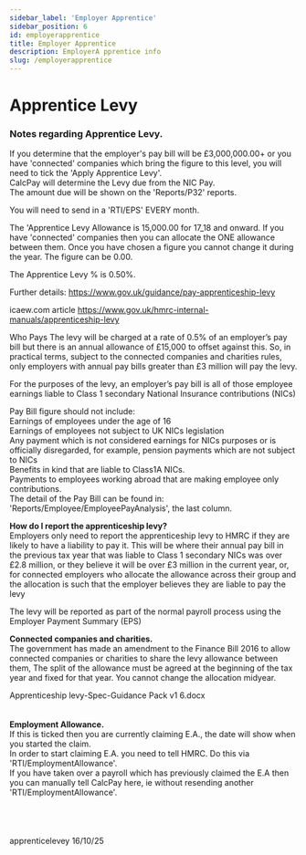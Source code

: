 ```yaml
---
sidebar_label: 'Employer Apprentice'
sidebar_position: 6
id: employerapprentice
title: Employer Apprentice
description: EmployerA pprentice info
slug: /employerapprentice
---
```


# Apprentice Levy

### Notes regarding Apprentice Levy.


If you determine that the employer's pay bill will be £3,000,000.00+ or you have 'connected' companies which bring the figure to this level, you will need to tick the 'Apply Apprentice Levy'.  
CalcPay will determine the Levy due from the NIC Pay.  
The amount due will be shown on the 'Reports/P32' reports.

You will need to send in a 'RTI/EPS' EVERY month.

The 'Apprentice Levy Allowance is 15,000.00 for 17_18 and onward. If you have 'connected' companies then you can allocate the ONE allowance between them. Once you have chosen a figure you cannot change it during the year. The figure can be 0.00.

The Apprentice Levy % is 0.50%.



Further details:
https://www.gov.uk/guidance/pay-apprenticeship-levy

icaew.com article
https://www.gov.uk/hmrc-internal-manuals/apprenticeship-levy

Who Pays
The levy will be charged at a rate of 0.5% of an employer’s pay bill but there is an annual allowance of £15,000 to offset against this. So, in practical terms, subject to the connected companies and charities rules, only employers with annual pay bills greater than £3 million will pay the levy.

For the purposes of the levy, an employer’s pay bill is all of those employee earnings liable to Class 1 secondary National Insurance contributions (NICs)



Pay Bill figure should not include:  
Earnings of employees under the age of 16  
Earnings of employees not subject to UK NICs legislation  
Any payment which is not considered earnings for NICs purposes or is officially disregarded, for example, pension payments which are not subject to NICs  
Benefits in kind that are liable to Class1A NICs.  
Payments to employees working abroad that are making employee only contributions.  
The detail of the Pay Bill can be found in:  
'Reports/Employee/EmployeePayAnalysis', the last column.



**How do I report the apprenticeship levy?**  
Employers only need to report the apprenticeship levy to HMRC if they are likely to have a liability to pay it. This will be where their annual pay bill in the previous tax year that was liable to Class 1 secondary NICs was over £2.8 million, or they believe it will be over £3 million in the current year, or, for connected employers who allocate the allowance across their group and the allocation is such that the employer believes they are liable to pay the levy

The levy will be reported as part of the normal payroll process using the Employer Payment Summary (EPS)



**Connected companies and charities.**  
The government has made an amendment to the Finance Bill 2016 to allow connected companies or charities to share the levy allowance between them,
The split of the allowance must be agreed at the beginning of the tax year and fixed for that year. You cannot change the allocation midyear.

Apprenticeship levy-Spec-Guidance Pack v1 6.docx
<br/>
<br/>
<br/>
**Employment Allowance.**  
If this is ticked then you are currently claiming E.A., the date will show when you started the claim.  
In order to start claiming E.A. you need to tell HMRC. Do this via 'RTI/EmploymentAllowance'.  
If you have taken over a payroll which has previously claimed the E.A then you can manually tell CalcPay here, ie without resending another 'RTI/EmploymentAllowance'.
<br/>
<br/>
<br/>
<br/>
<br/>
apprenticelevey 16/10/25